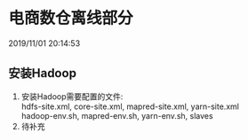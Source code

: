 # 电商数仓离线部分 #
2019/11/01 20:14:53 

## 安装Hadoop ##
1. 安装Hadoop需要配置的文件:  
hdfs-site.xml, core-site.xml, mapred-site.xml, yarn-site.xml  
hadoop-env.sh, mapred-env.sh, yarn-env.sh, slaves
2. 待补充
